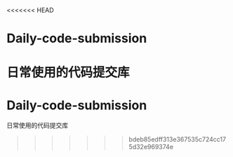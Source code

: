 <<<<<<< HEAD
# Daily-code-submission
日常使用的代码提交库
=======
# Daily-code-submission
日常使用的代码提交库
>>>>>>> bdeb85edff313e367535c724cc175d32e969374e
